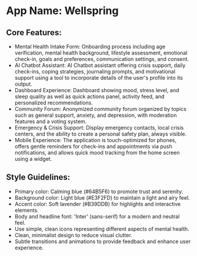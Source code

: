 # **App Name**: Wellspring

## Core Features:

- Mental Health Intake Form: Onboarding process including age verification, mental health background, lifestyle assessment, emotional check-in, goals and preferences, communication settings, and consent.
- AI Chatbot Assistant: AI Chatbot assistant offering crisis support, daily check-ins, coping strategies, journaling prompts, and motivational support using a tool to incorporate details of the user's profile into its output.
- Dashboard Experience: Dashboard showing mood, stress level, and sleep quality as well as quick actions panel, activity feed, and personalized recommendations.
- Community Forum: Anonymized community forum organized by topics such as general support, anxiety, and depression, with moderation features and a voting system.
- Emergency & Crisis Support: Display emergency contacts, local crisis centers, and the ability to create a personal safety plan, always visible.
- Mobile Experience: The application is touch-optimized for phones, offers gentle reminders for check-ins and appointments via push notifications, and allows quick mood tracking from the home screen using a widget.

## Style Guidelines:

- Primary color: Calming blue (#64B5F6) to promote trust and serenity.
- Background color: Light blue (#E3F2FD) to maintain a light and airy feel.
- Accent color: Soft lavender (#B39DDB) for highlights and interactive elements.
- Body and headline font: 'Inter' (sans-serif) for a modern and neutral feel.
- Use simple, clean icons representing different aspects of mental health.
- Clean, minimalist design to reduce visual clutter.
- Subtle transitions and animations to provide feedback and enhance user experience.